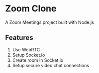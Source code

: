 # Zoom Clone

A Zoom Meetings project built with Node.js

## Features

1. Use WebRTC
2. Setup Socket.io
3. Create room in Socket.io
4. Setup secure video chat connections
